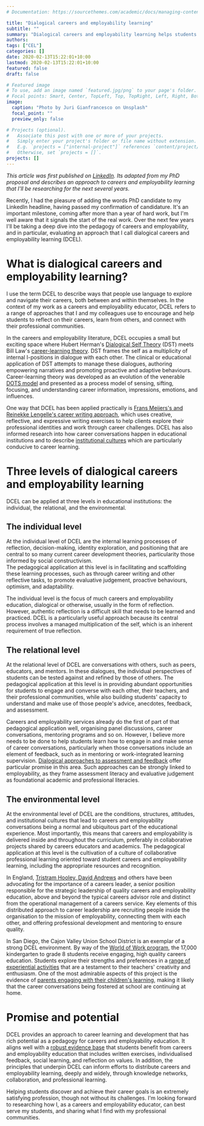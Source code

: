 ```yaml
---
# Documentation: https://sourcethemes.com/academic/docs/managing-content/

title: "Dialogical careers and employability learning"
subtitle: ""
summary: "Dialogical careers and employability learning helps students reflect, learn from others, and connect with professional communities."
authors: 
tags: ["CEL"]
categories: []
date: 2020-02-13T15:22:01+10:00
lastmod: 2020-02-13T15:22:01+10:00
featured: false
draft: false

# Featured image
# To use, add an image named `featured.jpg/png` to your page's folder.
# Focal points: Smart, Center, TopLeft, Top, TopRight, Left, Right, BottomLeft, Bottom, BottomRight.
image:
  caption: "Photo by Juri Gianfrancesco on Unsplash"
  focal_point: ""
  preview_only: false

# Projects (optional).
#   Associate this post with one or more of your projects.
#   Simply enter your project's folder or file name without extension.
#   E.g. `projects = ["internal-project"]` references `content/project/deep-learning/index.md`.
#   Otherwise, set `projects = []`.
projects: []
---
```

_This article was first published on [LinkedIn](https://www.linkedin.com/pulse/dialogical-approaches-careers-employability-learning-michael-healy/). Its adapted from my PhD proposal and describes an approach to careers and employability learning that I'll be researching for the next several years._

Recently, I had the pleasure of adding the words PhD candidate to my LinkedIn headline, having passed my confirmation of candidature. 
It's an important milestone, coming after more than a year of hard work, but I'm well aware that it signals the start of the real work. 
Over the next few years I'll be taking a deep dive into the pedagogy of careers and employability, and in particular, evaluating an approach that I call dialogical careers and employability learning (DCEL).

# What is dialogical careers and employability learning?
I use the term DCEL to describe ways that people use language to explore and navigate their careers, both between and within themselves. 
In the context of my work as a careers and employability educator, DCEL refers to a range of approaches that I and my colleagues use to encourage and help students to reflect on their careers, learn from others, and connect with their professional communities.

In the careers and employability literature, DCEL occupies a small but exciting space where Hubert Herman's [Dialogical Self Theory](https://link.springer.com/chapter/10.1007/978-3-319-62861-5_1) (DST) meets Bill Law's [career-learning theory](https://www.hihohiho.com/newthinking/crlrnoriginal.pdf). 
DST frames the self as a multiplicity of internal I-positions in dialogue with each other. 
The clinical or educational application of DST attempts to manage these dialogues, authoring empowering narratives and promoting proactive and adaptive behaviours. 
Career-learning theory was developed as an evolution of the venerable [DOTS model](http://www.graduate-careers.org/2016/03/21/dots-model/) and presented as a process model of sensing, sifting, focusing, and understanding career information, impressions, emotions, and influences.

One way that DCEL has been applied practically is [Frans Meijers's and Reinekke Lengelle's career writing approach](http://writingtheself.ca/), which uses creative, reflective, and expressive writing exercises to help clients explore their professional identities and work through career challenges. 
DCEL has also informed research into how career conversations happen in educational institutions and to describe [institutional cultures](https://www.tandfonline.com/doi/full/10.1080/03069885.2016.1217979) which are particularly conducive to career learning. 

# Three levels of dialogical careers and employability learning
DCEL can be applied at three levels in educational institutions: the individual, the relational, and the environmental.

## The individual level
At the individual level of DCEL are the internal learning processes of reflection, decision-making, identity exploration, and positioning that are central to so many current career development theories, particularity those informed by social constructivism.  
The pedagogical application at this level is in facilitating and scaffolding these learning processes, such as through career writing and other reflective tasks, to promote evaluative judgement, proactive behaviours, optimism, and adaptability.   

The individual level is the focus of much careers and employability education, dialogical or otherwise, usually in the form of reflection. 
However, authentic reflection is a difficult skill that needs to be learned and practiced. DCEL is a particularly useful approach because its central process involves a managed multiplication of the self, which is an inherent requirement of true reflection.

## The relational level
At the relational level of DCEL are conversations with others, such as peers, educators, and mentors. 
In these dialogues, the individual perspectives of students can be tested against and refined by those of others. 
The pedagogical application at this level is in providing abundant opportunities for students to engage and converse with each other, their teachers, and their professional communities, while also building students' capacity to understand and make use of those people's advice, anecdotes, feedback, and assessment.

Careers and employability services already do the first of part of that pedagogical application well, organising panel discussions, career conversations, mentoring programs and so on. 
However, I believe more needs to be done to help students learn how to engage in and make sense of career conversations, particularly when those conversations include an element of feedback, such as in mentoring or work-integrated learning supervision.
[Dialogical approaches to assessment and feedback](https://web.edu.hku.hk/f/acadstaff/412/2016_Feedback-as-dialogue-Encyclopedia-of-Educational-Philosophy-and-Theory.pdf) offer particular promise in this area. 
Such approaches can be strongly linked to employability, as they frame assessment literacy and evaluative judgement as foundational academic and professional literacies.

## The environmental level
At the environmental level of DCEL are the conditions, structures, attitudes, and institutional cultures that lead to careers and employability conversations being a normal and ubiquitous part of the educational experience. 
Most importantly, this means that careers and employability is delivered inside and throughout the curriculum, preferably in collaborative projects shared by careers educators and academics. 
The pedagogical application at this level is the cultivation of a culture of collaborative professional learning oriented toward student careers and employability learning, including the appropriate resources and recognition. 

In England, [Tristram Hooley, David Andrews](https://trotman.co.uk/our-books/careers-leader-handbook/) and others have been advocating for the importance of a careers leader, a senior position responsible for the strategic leadership of quality careers and employability education, above and beyond the typical careers advisor role and distinct from the operational management of a careers service. 
Key elements of this distributed approach to career leadership are recruiting people inside the organisation to the mission of employability, connecting them with each other, and offering professional development and mentoring to ensure quality. 

In San Diego, the Cajon Valley Union School District is an exemplar of a strong DCEL environment. 
By way of the [World of Work program](https://www.youtube.com/watch?v=4JaQz7qrtVE), the 17,000 kindergarten to grade 8 students receive engaging, high quality careers education. 
Students explore their strengths and preferences in a [range of experiential activities](https://twitter.com/search?q=%23cvwow&src=typd) that are a testament to their teachers' creativity and enthusiasm. 
One of the most admirable aspects of this project is the evidence of [parents engaging with their children's learning](https://twitter.com/search?q=%23cvwow&src=typd), making it likely that the career conversations being fostered at school are continuing at home.

# Promise and potential
DCEL provides an approach to career learning and development that has rich potential as a pedagogy for careers and employability education. 
It aligns well with a [robust evidence base](https://mojohealy.com/post/best_practice_in_cel/) that students benefit from careers and employability education that includes written exercises, individualised feedback, social learning, and reflection on values. 
In addition, the principles that underpin DCEL can inform efforts to distribute careers and employability learning, deeply and widely, through knowledge networks, collaboration, and professional learning.

Helping students discover and achieve their career goals is an extremely satisfying profession, though not without its challenges. 
I'm looking forward to researching how I, as a careers and employability educator, can best serve my students, and sharing what I find with my professional communities.